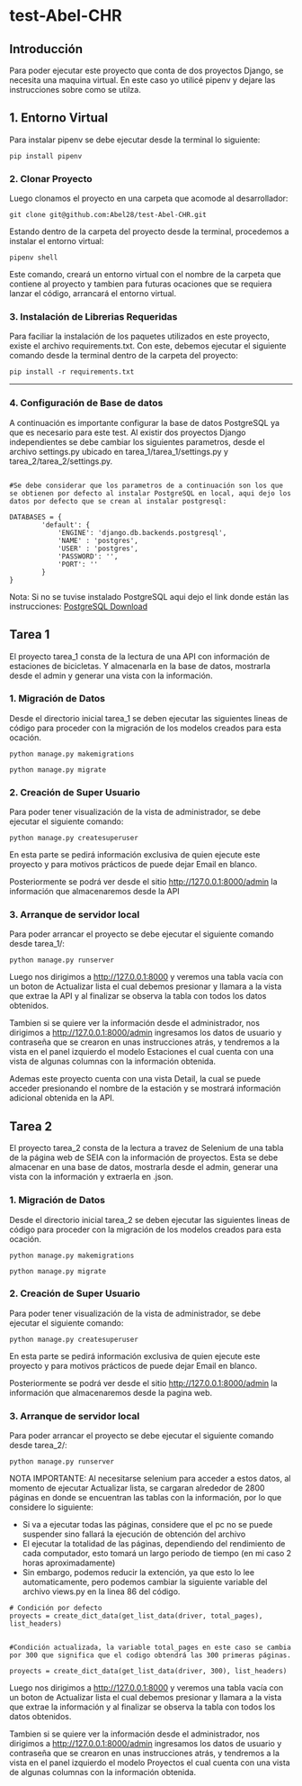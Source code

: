 # test-Abel-CHR

## Introducción

Para poder ejecutar este proyecto que conta de dos proyectos Django, se necesita una maquina virtual. En este caso yo utilicé pipenv y dejare las instrucciones sobre como se utilza.


## 1. Entorno Virtual

Para instalar pipenv se debe ejecutar desde la terminal lo siguiente:

```
pip install pipenv
```

### 2. Clonar Proyecto

Luego clonamos el proyecto en una carpeta que acomode al desarrollador:

```
git clone git@github.com:Abel28/test-Abel-CHR.git
```

Estando dentro de la carpeta del proyecto desde la terminal, procedemos a instalar el entorno virtual:

```
pipenv shell
```

Este comando, creará un entorno virtual con el nombre de la carpeta que contiene al proyecto y tambien para futuras ocaciones que se requiera lanzar el código, arrancará el entorno virtual.

### 3. Instalación de Librerias Requeridas

Para faciliar la instalación de los paquetes utilizados en este proyecto, existe el archivo requirements.txt. Con este, debemos ejecutar el siguiente comando desde la terminal dentro de la carpeta del proyecto:

```
pip install -r requirements.txt
```
---

### 4. Configuración de Base de datos

A continuación es importante configurar la base de datos PostgreSQL ya que es necesario para este test. Al existir dos proyectos Django independientes se debe cambiar los siguientes parametros, desde el archivo settings.py ubicado en tarea_1/tarea_1/settings.py y tarea_2/tarea_2/settings.py.

```

#Se debe considerar que los parametros de a continuación son los que se obtienen por defecto al instalar PostgreSQL en local, aqui dejo los datos por defecto que se crean al instalar postgresql:

DATABASES = {
        'default': {
            'ENGINE': 'django.db.backends.postgresql',
            'NAME' : 'postgres',
            'USER' : 'postgres',
            'PASSWORD': '',
            'PORT': ''
        }
}
```

Nota: Si no se tuvise instalado PostgreSQL aqui dejo el link donde están las instrucciones: [PostgreSQL Download](https://www.postgresql.org/download/)

## Tarea 1

El proyecto tarea_1 consta de la lectura de una API con información de estaciones de bicicletas. Y almacenarla en la base de datos, mostrarla desde el admin y generar una vista con la información.

### 1. Migración de Datos

Desde el directorio inicial tarea_1 se deben ejecutar las siguientes lineas de código para proceder con la migración de los modelos creados para esta ocación.

```
python manage.py makemigrations
```

```
python manage.py migrate
```

### 2. Creación de Super Usuario

Para poder tener visualización de la vista de administrador, se debe ejecutar el siguiente comando:

```
python manage.py createsuperuser
```

En esta parte se pedirá información exclusiva de quien ejecute este proyecto y para motivos prácticos de puede dejar Email en blanco.

Posteriormente se podrá ver desde el sitio http://127.0.0.1:8000/admin la información que almacenaremos desde la API

### 3. Arranque de servidor local

Para poder arrancar el proyecto se debe ejecutar el siguiente comando desde tarea_1/:

```
python manage.py runserver
```

Luego nos dirigimos a http://127.0.0.1:8000 y veremos una tabla vacía con un boton de Actualizar lista el cual debemos presionar y llamara a la vista que extrae la API y al finalizar se observa la tabla con todos los datos obtenidos.

Tambien si se quiere ver la información desde el administrador, nos dirigimos a http://127.0.0.1:8000/admin ingresamos los datos de usuario y contraseña que se crearon en unas instrucciones atrás, y tendremos a la vista en el panel izquierdo el modelo Estaciones el cual cuenta con una vista de algunas columnas con la información obtenida.

Ademas este proyecto cuenta con una vista Detail, la cual se puede acceder presionando el nombre de la estación y se mostrará información adicional obtenida en la API.


## Tarea 2

El proyecto tarea_2 consta de la lectura a travez de Selenium de una tabla de la página web de SEIA con la información de proyectos. Esta se debe almacenar en una base de datos, mostrarla desde el admin, generar una vista con la información y extraerla en .json.

### 1. Migración de Datos

Desde el directorio inicial tarea_2 se deben ejecutar las siguientes lineas de código para proceder con la migración de los modelos creados para esta ocación.

```
python manage.py makemigrations
```

```
python manage.py migrate
```

### 2. Creación de Super Usuario

Para poder tener visualización de la vista de administrador, se debe ejecutar el siguiente comando:

```
python manage.py createsuperuser
```

En esta parte se pedirá información exclusiva de quien ejecute este proyecto y para motivos prácticos de puede dejar Email en blanco.

Posteriormente se podrá ver desde el sitio http://127.0.0.1:8000/admin la información que almacenaremos desde la pagina web.

### 3. Arranque de servidor local

Para poder arrancar el proyecto se debe ejecutar el siguiente comando desde tarea_2/:

```
python manage.py runserver
```

NOTA IMPORTANTE: Al necesitarse selenium para acceder a estos datos, al momento de ejecutar Actualizar lista, se cargaran alrededor de 2800 páginas en donde se encuentran las tablas con la información, por lo que considere lo siguiente:

* Si va a ejecutar todas las páginas, considere que el pc no se puede suspender sino fallará la ejecución de obtención del archivo
* El ejecutar la totalidad de las páginas, dependiendo del rendimiento de cada computador, esto tomará un largo periodo de tiempo (en mi caso 2 horas aproximadamente)
* Sin embargo, podemos reducir la extención, ya que esto lo lee automaticamente, pero podemos cambiar la siguiente variable del archivo views.py en la linea 86 del código.

```
# Condición por defecto
proyects = create_dict_data(get_list_data(driver, total_pages), list_headers)


#Condición actualizada, la variable total_pages en este caso se cambia por 300 que significa que el codigo obtendrá las 300 primeras páginas.

proyects = create_dict_data(get_list_data(driver, 300), list_headers)
```

Luego nos dirigimos a http://127.0.0.1:8000 y veremos una tabla vacía con un boton de Actualizar lista el cual debemos presionar y llamara a la vista que extrae la información y al finalizar se observa la tabla con todos los datos obtenidos.

Tambien si se quiere ver la información desde el administrador, nos dirigimos a http://127.0.0.1:8000/admin ingresamos los datos de usuario y contraseña que se crearon en unas instrucciones atrás, y tendremos a la vista en el panel izquierdo el modelo Proyectos el cual cuenta con una vista de algunas columnas con la información obtenida.
